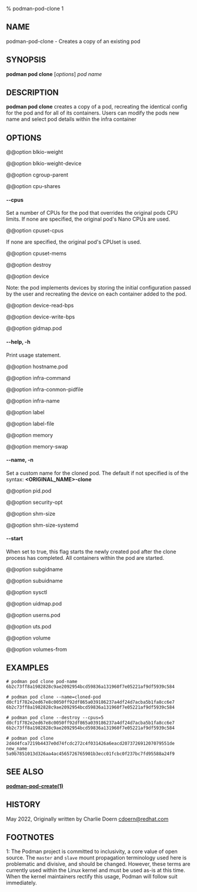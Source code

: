 % podman-pod-clone 1

## NAME

podman\-pod\-clone - Creates a copy of an existing pod

## SYNOPSIS

**podman pod clone** [*options*] _pod_ _name_

## DESCRIPTION

**podman pod clone** creates a copy of a pod, recreating the identical config for the pod and for all of its containers. Users can modify the pods new name and select pod details within the infra container

## OPTIONS

@@option blkio-weight

@@option blkio-weight-device

@@option cgroup-parent

@@option cpu-shares

#### **--cpus**

Set a number of CPUs for the pod that overrides the original pods CPU limits. If none are specified, the original pod's Nano CPUs are used.

@@option cpuset-cpus

If none are specified, the original pod's CPUset is used.

@@option cpuset-mems

@@option destroy

@@option device

Note: the pod implements devices by storing the initial configuration passed by the user and recreating the device on each container added to the pod.

@@option device-read-bps

@@option device-write-bps

@@option gidmap.pod

#### **--help**, **-h**

Print usage statement.

@@option hostname.pod

@@option infra-command

@@option infra-conmon-pidfile

@@option infra-name

@@option label

@@option label-file

@@option memory

@@option memory-swap

#### **--name**, **-n**

Set a custom name for the cloned pod. The default if not specified is of the syntax: **<ORIGINAL_NAME>-clone**

@@option pid.pod

@@option security-opt

@@option shm-size

@@option shm-size-systemd

#### **--start**

When set to true, this flag starts the newly created pod after the
clone process has completed. All containers within the pod are started.

@@option subgidname

@@option subuidname

@@option sysctl

@@option uidmap.pod

@@option userns.pod

@@option uts.pod

@@option volume

@@option volumes-from

## EXAMPLES

```
# podman pod clone pod-name
6b2c73ff8a1982828c9ae2092954bcd59836a131960f7e05221af9df5939c584
```

```
# podman pod clone --name=cloned-pod
d0cf1f782e2ed67e8c0050ff92df865a039186237a4df24d7acba5b1fa8cc6e7
6b2c73ff8a1982828c9ae2092954bcd59836a131960f7e05221af9df5939c584
```

```
# podman pod clone --destroy --cpus=5 d0cf1f782e2ed67e8c0050ff92df865a039186237a4df24d7acba5b1fa8cc6e7
6b2c73ff8a1982828c9ae2092954bcd59836a131960f7e05221af9df5939c584
```

```
# podman pod clone 2d4d4fca7219b4437e0d74fcdc272c4f031426a6eacd207372691207079551de new_name
5a9b7851013d326aa4ac4565726765901b3ecc01fcbc0f237bc7fd95588a24f9
```

## SEE ALSO

**[podman-pod-create(1)](podman-pod/podman-pod-create)**

## HISTORY

May 2022, Originally written by Charlie Doern <cdoern@redhat.com>

## FOOTNOTES

<a name="Footnote1">1</a>: The Podman project is committed to inclusivity, a core value of open source. The `master` and `slave` mount propagation terminology used here is problematic and divisive, and should be changed. However, these terms are currently used within the Linux kernel and must be used as-is at this time. When the kernel maintainers rectify this usage, Podman will follow suit immediately.
